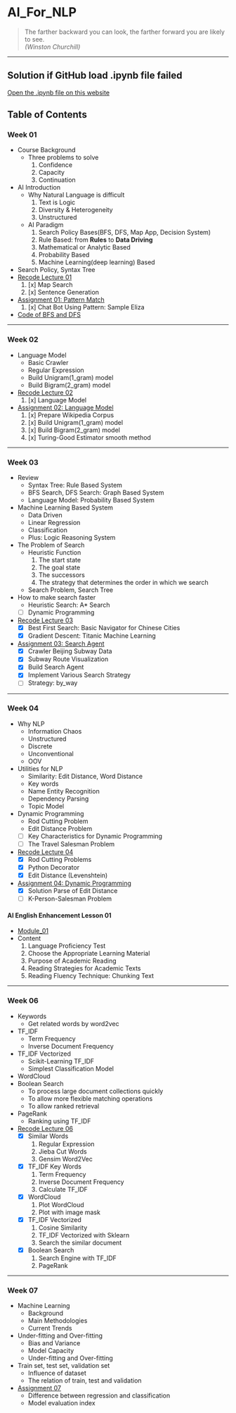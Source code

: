 # AI_For_NLP
>The farther backward you can look, the farther forward you are likely to see.<br>
_(Winston Churchill)_
----
## Solution if GitHub load .ipynb file failed
[Open the .ipynb file on this website](https://nbviewer.jupyter.org/)
## Table of Contents
### Week 01
- Course Background
    - Three problems to solve
        1. Confidence
        2. Capacity
        3. Continuation
- AI Introduction
    - Why Natural Language is difficult
        1. Text is Logic
        2. Diversity & Heterogeneity
        3. Unstructured
    - AI Paradigm
        1. Search Policy Bases(BFS, DFS, Map App, Decision System)
        2. Rule Based: from **Rules** to **Data Driving**
        3. Mathematical or Analytic Based
        4. Probability Based
        5. Machine Learning(deep learning) Based
- Search Policy, Syntax Tree
- [Recode Lecture 01](https://github.com/pchen12567/AI_For_NLP/blob/master/Week_01_PatternMatch/LectureCode_01.ipynb)
    1. [x] Map Search
    2. [x] Sentence Generation    
- [Assignment 01: Pattern Match](https://github.com/pchen12567/AI_For_NLP/blob/master/Week_01_PatternMatch/Assignment_01.ipynb)
    1. [x] Chat Bot Using Pattern: Sample Eliza
- [Code of BFS and DFS](https://github.com/pchen12567/AI_For_NLP/blob/master/Week_01_PatternMatch/Search.py)
----
### Week 02
- Language Model
    - Basic Crawler
    - Regular Expression
    - Build Unigram(1_gram) model
    - Build Bigram(2_gram) model
- [Recode Lecture 02](https://github.com/pchen12567/AI_For_NLP/blob/master/Week_02_LanguageModel/LectureCode_02.ipynb)
    1. [x] Language Model
- [Assignment 02: Language Model](https://github.com/pchen12567/AI_For_NLP/blob/master/Week_02_LanguageModel/Assignment_02.ipynb)
    1. [x] Prepare Wikipedia Corpus
    2. [x] Build Unigram(1_gram) model
    3. [x] Build Bigram(2_gram) model
    4. [x] Turing-Good Estimator smooth method
----
### Week 03
- Review
    - Syntax Tree: Rule Based System
    - BFS Search, DFS Search: Graph Based System
    - Language Model: Probability Based System
- Machine Learning Based System
    - Data Driven
    - Linear Regression
    - Classification
    - Plus: Logic Reasoning System
- The Problem of Search
    - Heuristic Function
        1. The start state
        2. The goal state
        3. The successors
        4. The strategy that determines the order in which we search
    - Search Problem, Search Tree    
- How to make search faster
    - Heuristic Search: A* Search
    - [ ] Dynamic Programming
- [Recode Lecture 03](https://github.com/pchen12567/AI_For_NLP/blob/master/Week_03_SearchAgent/LectureCode_03.ipynb)
    - [x] Best First Search: Basic Navigator for Chinese Cities
    - [X] Gradient Descent: Titanic Machine Learning
- [Assignment 03: Search Agent](https://github.com/pchen12567/AI_For_NLP/blob/master/Week_03_SearchAgent/Assignment_03.ipynb)
    - [x] Crawler Beijing Subway Data
    - [x] Subway Route Visualization
    - [x] Build Search Agent
    - [x] Implement Various Search Strategy
    - [ ] Strategy: by_way
----
### Week 04
- Why NLP
    - Information Chaos
    - Unstructured
    - Discrete
    - Unconventional
    - OOV
- Utilities for NLP
    - Similarity: Edit Distance, Word Distance
    - Key words
    - Name Entity Recognition
    - Dependency Parsing
    - Topic Model
- Dynamic Programming
    - Rod Cutting Problem
    - Edit Distance Problem
    - [ ] Key Characteristics for Dynamic Programming
    - [ ] The Travel Salesman Problem
- [Recode Lecture 04](https://github.com/pchen12567/AI_For_NLP/blob/master/Week_04_DynamicProgramming/LectureCode_04.ipynb)
    - [x] Rod Cutting Problems
    - [x] Python Decorator
    - [x] Edit Distance (Levenshtein)
- [Assignment 04: Dynamic Programming](https://github.com/pchen12567/AI_For_NLP/blob/master/Week_04_DynamicProgramming/Assignment_04.ipynb)
    - [x] Solution Parse of Edit Distance
    - [ ] K-Person-Salesman Problem
#### AI English Enhancement Lesson 01
- [Module_01](https://github.com/pchen12567/AI_For_NLP/blob/master/AI_English_Enhancement_01/Module_1-Academic_English_Reading.pdf)
- Content
    1. Language Proficiency Test
    2. Choose the Appropriate Learning Material
    3. Purpose of Academic Reading
    4. Reading Strategies for Academic Texts
    5. Reading Fluency Technique: Chunking Text
----
### Week 06
- Keywords
    - Get related words by word2vec
- TF_IDF
    - Term Frequency
    - Inverse Document Frequency
- TF_IDF Vectorized
    - Scikit-Learning TF_IDF
    - Simplest Classification Model
- WordCloud
- Boolean Search
    - To process large document collections quickly
    - To allow more flexible matching operations
    - To allow ranked retrieval
- PageRank
    - Ranking using TF_IDF
- [Recode Lecture 06](https://github.com/pchen12567/AI_For_NLP/blob/master/Week_06_TFIDF/LectureCode_06.ipynb)
    - [x] Similar Words
        1. Regular Expression
        2. Jieba Cut Words
        3. Gensim Word2Vec
    - [x] TF_IDF Key Words
        1. Term Frequency
        2. Inverse Document Frequency
        3. Calculate TF_IDF
    - [x] WordCloud
        1. Plot WordCloud
        2. Plot with image mask
    - [x] TF_IDF Vectorized
        1. Cosine Similarity
        2. TF_IDF Vectorized with Sklearn
        3. Search the similar document
    - [x] Boolean Search
        1. Search Engine with TF_IDF
        2. PageRank
----
### Week 07
- Machine Learning
    - Background
    - Main Methodologies
    - Current Trends
- Under-fitting and Over-fitting
    - Bias and Variance
    - Model Capacity
    - Under-fitting and Over-fitting
- Train set, test set, validation set
    - Influence of dataset
    - The relation of train, test and validation
- [Assignment 07](https://github.com/pchen12567/AI_For_NLP/blob/master/Week_07_MachineLearning/Assignment_07.md)
    - Difference between regression and classification
    - Model evaluation index


